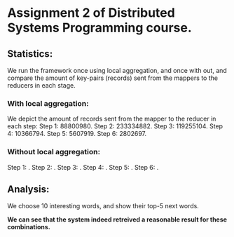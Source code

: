 # **Assignment 2 of Distributed Systems Programming course.**

## Statistics:
We run the framework once using local aggregation, and once with out, and compare the amount of key-pairs (records) sent from the mappers to the reducers in each stage.

### With local aggregation:
We depict the amount of records sent from the mapper to the reducer in each step:
Step 1: 88800980.
Step 2: 233334882.
Step 3: 119255104.
Step 4: 10366794.
Step 5: 5607919.
Step 6: 2802697.

### Without local aggregation:
Step 1: .
Step 2: .
Step 3: .
Step 4: .
Step 5: .
Step 6: .


## Analysis:
We choose 10 interesting words, and show their top-5 next words.



**We can see that the system indeed retreived a reasonable result for these combinations.**





